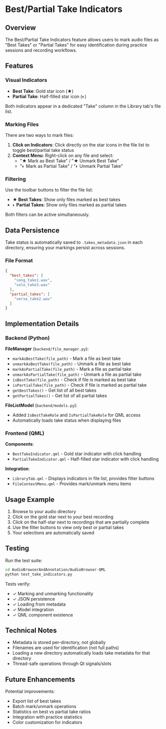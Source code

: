 # Best/Partial Take Indicators

## Overview

The Best/Partial Take Indicators feature allows users to mark audio files as "Best Takes" or "Partial Takes" for easy identification during practice sessions and recording workflows.

## Features

### Visual Indicators

- **Best Take**: Gold star icon (★)
- **Partial Take**: Half-filled star icon (◐)

Both indicators appear in a dedicated "Take" column in the Library tab's file list.

### Marking Files

There are two ways to mark files:

1. **Click on Indicators**: Click directly on the star icons in the file list to toggle best/partial take status
2. **Context Menu**: Right-click on any file and select:
   - "★ Mark as Best Take" / "★ Unmark Best Take"
   - "◐ Mark as Partial Take" / "◐ Unmark Partial Take"

### Filtering

Use the toolbar buttons to filter the file list:
- **★ Best Takes**: Show only files marked as best takes
- **◐ Partial Takes**: Show only files marked as partial takes

Both filters can be active simultaneously.

## Data Persistence

Take status is automatically saved to `.takes_metadata.json` in each directory, ensuring your markings persist across sessions.

### File Format

```json
{
  "best_takes": [
    "song_take1.wav",
    "solo_take3.wav"
  ],
  "partial_takes": [
    "verse_take2.wav"
  ]
}
```

## Implementation Details

### Backend (Python)

**FileManager** (`backend/file_manager.py`):
- `markAsBestTake(file_path)` - Mark a file as best take
- `unmarkAsBestTake(file_path)` - Unmark a file as best take
- `markAsPartialTake(file_path)` - Mark a file as partial take
- `unmarkAsPartialTake(file_path)` - Unmark a file as partial take
- `isBestTake(file_path)` - Check if file is marked as best take
- `isPartialTake(file_path)` - Check if file is marked as partial take
- `getBestTakes()` - Get list of all best takes
- `getPartialTakes()` - Get list of all partial takes

**FileListModel** (`backend/models.py`):
- Added `IsBestTakeRole` and `IsPartialTakeRole` for QML access
- Automatically loads take status when displaying files

### Frontend (QML)

**Components**:
- `BestTakeIndicator.qml` - Gold star indicator with click handling
- `PartialTakeIndicator.qml` - Half-filled star indicator with click handling

**Integration**:
- `LibraryTab.qml` - Displays indicators in file list, provides filter buttons
- `FileContextMenu.qml` - Provides mark/unmark menu items

## Usage Example

1. Browse to your audio directory
2. Click on the gold star next to your best recording
3. Click on the half-star next to recordings that are partially complete
4. Use the filter buttons to view only best or partial takes
5. Your selections are automatically saved

## Testing

Run the test suite:

```bash
cd AudioBrowserAndAnnotation/AudioBrowser-QML
python test_take_indicators.py
```

Tests verify:
- ✓ Marking and unmarking functionality
- ✓ JSON persistence
- ✓ Loading from metadata
- ✓ Model integration
- ✓ QML component existence

## Technical Notes

- Metadata is stored per-directory, not globally
- Filenames are used for identification (not full paths)
- Loading a new directory automatically loads take metadata for that directory
- Thread-safe operations through Qt signals/slots

## Future Enhancements

Potential improvements:
- Export list of best takes
- Batch mark/unmark operations
- Statistics on best vs partial take ratios
- Integration with practice statistics
- Color customization for indicators

